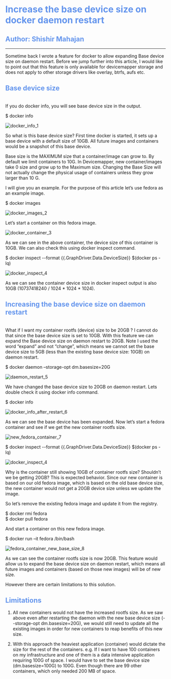  
# <span style="color:cornflowerblue">Increase the base device size on docker daemon restart</span>
## <span style="color:cornflowerblue">Author: Shishir Mahajan</span>
---
Sometime back I wrote a feature for docker to allow expanding Base device size on daemon restart. Before we jump further into this article, I would like to point out that this feature is only available for devicemapper storage and does not apply to other storage drivers like overlay, btrfs, aufs etc.

## <span style="color:cornflowerblue">Base device size</span>
<br/>
If you do docker info, you will see base device size in the output. 

$ docker info

![docker_info_1](./docker_info_1.png)

So what is this base device size? First time docker is started, it sets up a base device with a default size of 10GB. All future images and containers would be a snapshot of this base device. 

Base size is the MAXIMUM size that a container/image can grow to. By default we limit containers to 10G. In Devicemapper, new container/images take 0 size and grow up to the 
Maximum size. Changing the Base Size will not actually change the physical usage of containers unless they grow larger than 10 G. 

I will give you an example. For the purpose of this article let’s use fedora as an example image.

$ docker images

![docker_images_2](./docker_images_2.png)

Let’s start a container on this fedora image.

![docker_container_3](./docker_container_3.png)

As we can see in the above container, the device size of this container is 10GB. We can also check this using docker inspect command.

$ docker inspect --format {{.GraphDriver.Data.DeviceSize}} $(docker ps -lq)

![docker_inspect_4](./docker_inspect_4.png)

As we can see the container device size in docker inspect output is also 10GB (10737418240 / 1024 * 1024 * 1024). 


## <span style="color:cornflowerblue">Increasing the base device size on daemon restart</span>
<br/>
What if I want my container rootfs (device) size to be 20GB ? I cannot do that since the base device size is set to 10GB. With this feature we can expand the Base device size on daemon restart to 20GB. Note I used the word “expand” and not “change”, which means we cannot set the base device size to 5GB (less than the existing base device size: 10GB) on daemon restart.

$ docker daemon –storage-opt dm.basesize=20G

![daemon_restart_5](./daemon_restart_5.png)

We have changed the base device size to 20GB on daemon restart. Lets double check it using docker info command.

$ docker info

![docker_info_after_restart_6](./docker_info_after_restart_6.png)

As we can see the base device has been expanded. Now let’s start a fedora container and see if we get the new container rootfs size.

![new_fedora_container_7](./new_fedora_container_7.png)

$ docker inspect --format {{.GraphDriver.Data.DeviceSize}} $(docker ps -lq)

![docker_inspect_4](./docker_inspect_4.png)

Why is the container still showing 10GB of container rootfs size? Shouldn’t we be getting 20GB? This is expected behavior. Since our new container is based on our old fedora image, which is based on the old base device size, the new container would not get a 20GB device size unless we update the image.

So let’s remove the existing fedora image and update it from the registry.

$ docker rmi fedora
<br/>
$ docker pull fedora

And start a container on this new fedora image.

$ docker run –it fedora /bin/bash

![fedora_container_new_base_size_8](./fedora_container_new_base_size_8.png)

As we can see the container rootfs size is now 20GB. This feature would allow us to expand the base device size on daemon restart, which means all future images and containers (based on those new images) will be of new size.However there are certain limitations to this solution.
## <span style="color:cornflowerblue">Limitations</span>
1.	All new containers would not have the increased rootfs size. As we saw above even after restarting the daemon with the new base device size (--storage-opt dm.basesize=20G), we would still need to update all the existing images in order for new containers to reap benefits of this new size.

2.	With this approach the heaviest application (container) would dictate the size for the rest of the containers. e.g. If I want to have 100 containers on my infrastructure and one of them is a data intensive application requiring 100G of space. I would have to set the base device size (dm.basesize=100G) to 100G. Even though there are 99 other containers, which only needed 200 MB of space. 


